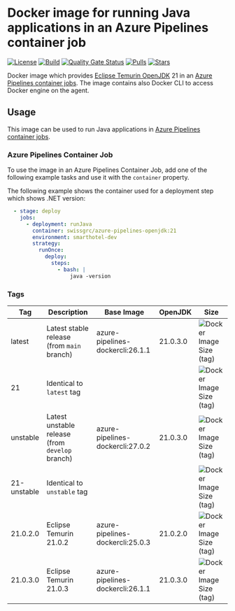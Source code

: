 # Docker image for running Java applications in an Azure Pipelines container job

<!-- markdownlint-disable MD013 -->
[![License](https://img.shields.io/badge/license-MIT-blue.svg?style=flat-square)](https://github.com/swissgrc/docker-azure-pipelines-openjdk-21/blob/main/LICENSE) [![Build](https://img.shields.io/github/actions/workflow/status/swissgrc/docker-azure-pipelines-openjdk-21/publish.yml?branch=develop&style=flat-square)](https://github.com/swissgrc/docker-azure-pipelines-openjdk-21/actions/workflows/publish.yml) [![Quality Gate Status](https://sonarcloud.io/api/project_badges/measure?project=swissgrc_docker-azure-pipelines-openjdk-21&metric=alert_status)](https://sonarcloud.io/summary/new_code?id=swissgrc_docker-azure-pipelines-openjdk-21) [![Pulls](https://img.shields.io/docker/pulls/swissgrc/azure-pipelines-openjdk.svg?style=flat-square)](https://hub.docker.com/r/swissgrc/azure-pipelines-openjdk) [![Stars](https://img.shields.io/docker/stars/swissgrc/azure-pipelines-openjdk.svg?style=flat-square)](https://hub.docker.com/r/swissgrc/azure-pipelines-openjdk)
<!-- markdownlint-restore -->

Docker image which provides [Eclipse Temurin OpenJDK] 21 in an [Azure Pipelines container jobs].
The image contains also Docker CLI to access Docker engine on the agent.

## Usage

This image can be used to run Java applications in [Azure Pipelines container jobs].

### Azure Pipelines Container Job

To use the image in an Azure Pipelines Container Job, add one of the following example tasks and use it with the `container` property.

The following example shows the container used for a deployment step which shows .NET version:

```yaml
  - stage: deploy
    jobs:
      - deployment: runJava
        container: swissgrc/azure-pipelines-openjdk:21
        environment: smarthotel-dev
        strategy:
          runOnce:
            deploy:
              steps:
                - bash: |
                    java -version
```

### Tags

| Tag         | Description                                                                                   | Base Image                       | OpenJDK   | Size                                                                                                                                |
|-------------|-----------------------------------------------------------------------------------------------|----------------------------------|-----------|-------------------------------------------------------------------------------------------------------------------------------------|
| latest      | Latest stable release (from `main` branch)                                                    | azure-pipelines-dockercli:26.1.1 | 21.0.3.0  | ![Docker Image Size (tag)](https://img.shields.io/docker/image-size/swissgrc/azure-pipelines-openjdk/latest?style=flat-square)      |
| 21          | Identical to `latest` tag                                                                     |                                  |           | ![Docker Image Size (tag)](https://img.shields.io/docker/image-size/swissgrc/azure-pipelines-openjdk/21?style=flat-square)          |
| unstable    | Latest unstable release (from `develop` branch)                                               | azure-pipelines-dockercli:27.0.2 | 21.0.3.0  | ![Docker Image Size (tag)](https://img.shields.io/docker/image-size/swissgrc/azure-pipelines-openjdk/unstable?style=flat-square)    |
| 21-unstable | Identical to `unstable` tag                                                                   |                                  |           | ![Docker Image Size (tag)](https://img.shields.io/docker/image-size/swissgrc/azure-pipelines-openjdk/21-unstable?style=flat-square) |
| 21.0.2.0    | Eclipse Temurin 21.0.2                                                                        | azure-pipelines-dockercli:25.0.3 | 21.0.2.0  | ![Docker Image Size (tag)](https://img.shields.io/docker/image-size/swissgrc/azure-pipelines-openjdk/21.0.2.0?style=flat-square)    |
| 21.0.3.0    | Eclipse Temurin 21.0.3                                                                        | azure-pipelines-dockercli:26.1.1 | 21.0.3.0  | ![Docker Image Size (tag)](https://img.shields.io/docker/image-size/swissgrc/azure-pipelines-openjdk/21.0.3.0?style=flat-square)    |

[Eclipse Temurin OpenJDK]: https://adoptium.net/temurin/
[Azure Pipelines container jobs]: https://docs.microsoft.com/en-us/azure/devops/pipelines/process/container-phases
